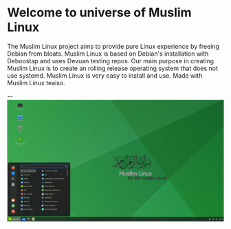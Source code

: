 # Welcome to universe of Muslim Linux

The Muslim Linux project aims to provide pure Linux experience by freeing Debian from bloats. Muslim Linux is based on Debian's installation with Deboostap and uses Devuan testing repos. Our main purpose in creating Muslim Linux is to create an rolling release operating system that does not use systemd. Muslim Linux is very easy to install and use. Made with Muslim Linux teaiso.

--
![screenshot](https://github.com/muslimos/muslimos.github.io/raw/main/screenshot/1.png "screenshot")


